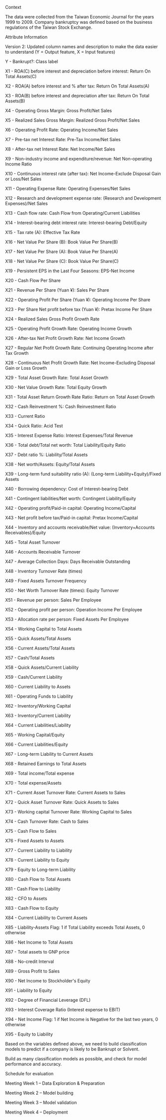 Context 

The data were collected from the Taiwan Economic Journal for the years 1999 to 2009. Company bankruptcy was defined based on the business regulations of the Taiwan Stock Exchange. 

 

Attribute Information 

Version 2: Updated column names and description to make the data easier to understand (Y = Output feature, X = Input features) 

 

Y - Bankrupt?: Class label 

X1 - ROA(C) before interest and depreciation before interest: Return On Total Assets(C) 

X2 - ROA(A) before interest and % after tax: Return On Total Assets(A) 

X3 - ROA(B) before interest and depreciation after tax: Return On Total Assets(B) 

X4 - Operating Gross Margin: Gross Profit/Net Sales 

X5 - Realized Sales Gross Margin: Realized Gross Profit/Net Sales 

X6 - Operating Profit Rate: Operating Income/Net Sales 

X7 - Pre-tax net Interest Rate: Pre-Tax Income/Net Sales 

X8 - After-tax net Interest Rate: Net Income/Net Sales 

X9 - Non-industry income and expenditure/revenue: Net Non-operating Income Ratio 

X10 - Continuous interest rate (after tax): Net Income-Exclude Disposal Gain or Loss/Net Sales 

X11 - Operating Expense Rate: Operating Expenses/Net Sales 

X12 - Research and development expense rate: (Research and Development Expenses)/Net Sales 

X13 - Cash flow rate: Cash Flow from Operating/Current Liabilities 

X14 - Interest-bearing debt interest rate: Interest-bearing Debt/Equity 

X15 - Tax rate (A): Effective Tax Rate 

X16 - Net Value Per Share (B): Book Value Per Share(B) 

X17 - Net Value Per Share (A): Book Value Per Share(A) 

X18 - Net Value Per Share (C): Book Value Per Share(C) 

X19 - Persistent EPS in the Last Four Seasons: EPS-Net Income 

X20 - Cash Flow Per Share 

X21 - Revenue Per Share (Yuan ¥): Sales Per Share 

X22 - Operating Profit Per Share (Yuan ¥): Operating Income Per Share 

X23 - Per Share Net profit before tax (Yuan ¥): Pretax Income Per Share 

X24 - Realized Sales Gross Profit Growth Rate 

X25 - Operating Profit Growth Rate: Operating Income Growth 

X26 - After-tax Net Profit Growth Rate: Net Income Growth 

X27 - Regular Net Profit Growth Rate: Continuing Operating Income after Tax Growth 

X28 - Continuous Net Profit Growth Rate: Net Income-Excluding Disposal Gain or Loss Growth 

X29 - Total Asset Growth Rate: Total Asset Growth 

X30 - Net Value Growth Rate: Total Equity Growth 

X31 - Total Asset Return Growth Rate Ratio: Return on Total Asset Growth 

X32 - Cash Reinvestment %: Cash Reinvestment Ratio 

X33 - Current Ratio 

X34 - Quick Ratio: Acid Test 

X35 - Interest Expense Ratio: Interest Expenses/Total Revenue 

X36 - Total debt/Total net worth: Total Liability/Equity Ratio 

X37 - Debt ratio %: Liability/Total Assets 

X38 - Net worth/Assets: Equity/Total Assets 

X39 - Long-term fund suitability ratio (A): (Long-term Liability+Equity)/Fixed Assets 

X40 - Borrowing dependency: Cost of Interest-bearing Debt 

X41 - Contingent liabilities/Net worth: Contingent Liability/Equity 

X42 - Operating profit/Paid-in capital: Operating Income/Capital 

X43 - Net profit before tax/Paid-in capital: Pretax Income/Capital 

X44 - Inventory and accounts receivable/Net value: (Inventory+Accounts Receivables)/Equity 

X45 - Total Asset Turnover 

X46 - Accounts Receivable Turnover 

X47 - Average Collection Days: Days Receivable Outstanding 

X48 - Inventory Turnover Rate (times) 

X49 - Fixed Assets Turnover Frequency 

X50 - Net Worth Turnover Rate (times): Equity Turnover 

X51 - Revenue per person: Sales Per Employee 

X52 - Operating profit per person: Operation Income Per Employee 

X53 - Allocation rate per person: Fixed Assets Per Employee 

X54 - Working Capital to Total Assets 

X55 - Quick Assets/Total Assets 

X56 - Current Assets/Total Assets 

X57 - Cash/Total Assets 

X58 - Quick Assets/Current Liability 

X59 - Cash/Current Liability 

X60 - Current Liability to Assets 

X61 - Operating Funds to Liability 

X62 - Inventory/Working Capital 

X63 - Inventory/Current Liability 

X64 - Current Liabilities/Liability 

X65 - Working Capital/Equity 

X66 - Current Liabilities/Equity 

X67 - Long-term Liability to Current Assets 

X68 - Retained Earnings to Total Assets 

X69 - Total income/Total expense 

X70 - Total expense/Assets 

X71 - Current Asset Turnover Rate: Current Assets to Sales 

X72 - Quick Asset Turnover Rate: Quick Assets to Sales 

X73 - Working capital Turnover Rate: Working Capital to Sales 

X74 - Cash Turnover Rate: Cash to Sales 

X75 - Cash Flow to Sales 

X76 - Fixed Assets to Assets 

X77 - Current Liability to Liability 

X78 - Current Liability to Equity 

X79 - Equity to Long-term Liability 

X80 - Cash Flow to Total Assets 

X81 - Cash Flow to Liability 

X82 - CFO to Assets 

X83 - Cash Flow to Equity 

X84 - Current Liability to Current Assets 

X85 - Liability-Assets Flag: 1 if Total Liability exceeds Total Assets, 0 otherwise 

X86 - Net Income to Total Assets 

X87 - Total assets to GNP price 

X88 - No-credit Interval 

X89 - Gross Profit to Sales 

X90 - Net Income to Stockholder's Equity 

X91 - Liability to Equity 

X92 - Degree of Financial Leverage (DFL) 

X93 - Interest Coverage Ratio (Interest expense to EBIT) 

X94 - Net Income Flag: 1 if Net Income is Negative for the last two years, 0 otherwise 

X95 - Equity to Liability 

 

Based on the variables defined above, we need to build classification models to predict if a company is likely to be Bankrupt or Solvent. 

Build as many classification models as possible, and check for model performance and accuracy. 

 

Schedule for evaluation 

Meeting Week 1 – Data Exploration & Preparation 

Meeting Week 2 – Model building 

Meeting Week 3 – Model validation 

Meeting Week 4 – Deployment  

 

 

 

 

 

 

 

 

 

 

 